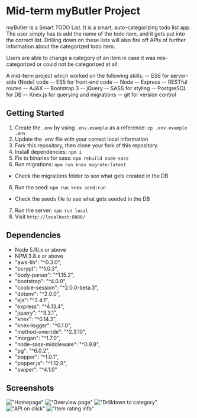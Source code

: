 # Mid-term myButler Project

myButler is a Smart TODO List.
It is a smart, auto-categorizing todo list app. The user simply has to add the name of the todo item, and it gets put into the correct list.
Drilling down on these lists will also fire off APIs of further information about the categorized todo item.

Users are able to change a category of an item in case it was mis-categorized or could not be categorized at all.

A mid-term project which worked on the following skills:
-- ES6 for server-side (Node) code
-- ES5 for front-end code
-- Node
-- Express
-- RESTful routes
-- AJAX
-- Bootstrap 3
-- jQuery
-- SASS for styling
-- PostgreSQL for DB
-- Knex.js for querying and migrations
-- git for version control


## Getting Started

1. Create the `.env` by using `.env.example` as a reference: `cp .env.example .env`
2. Update the .env file with your correct local information
3. Fork this repository, then clone your fork of this repository.
3. Install dependencies: `npm i`
4. Fix to binaries for sass: `npm rebuild node-sass`
5. Run migrations: `npm run knex migrate:latest`
  - Check the migrations folder to see what gets created in the DB
6. Run the seed: `npm run knex seed:run`
  - Check the seeds file to see what gets seeded in the DB
7. Run the server: `npm run local`
8. Visit `http://localhost:8080/`

## Dependencies

- Node 5.10.x or above
- NPM 3.8.x or above
-    "aws-lib": "^0.3.0",
-    "bcrypt": "^1.0.3",
-    "body-parser": "^1.15.2",
-    "bootstrap": "^4.0.0",
-    "cookie-session": "^2.0.0-beta.3",
-    "dotenv": "^2.0.0",
-    "ejs": "^2.4.1",
-    "express": "^4.13.4",
-    "jquery": "^3.3.1",
-    "knex": "^0.14.3",
-    "knex-logger": "^0.1.0",
-    "method-override": "^2.3.10",
-    "morgan": "^1.7.0",
-    "node-sass-middleware": "^0.9.8",
-    "pg": "^6.0.2",
-    "popper": "^1.0.1",
-    "popper.js": "^1.12.9",
-    "swiper": "^4.1.0"

## Screenshots
!["Homepage"](https://github.com/Spezp/myButler/blob/master/docs/Login%20screen.png)
!["Overview page"](https://github.com/Spezp/myButler/blob/master/docs/Overview%20page.png)
!["Drilldown to category"](https://github.com/Spezp/myButler/blob/master/docs/Drilldown%20to%20category%20and%20item%20API%20info.png)
!["API on click"](https://github.com/Spezp/myButler/blob/master/docs/API%20opens%20on%20click.png)
!["Item rating info"](https://github.com/Spezp/myButler/blob/master/docs/Item%20rating%20information.png)
